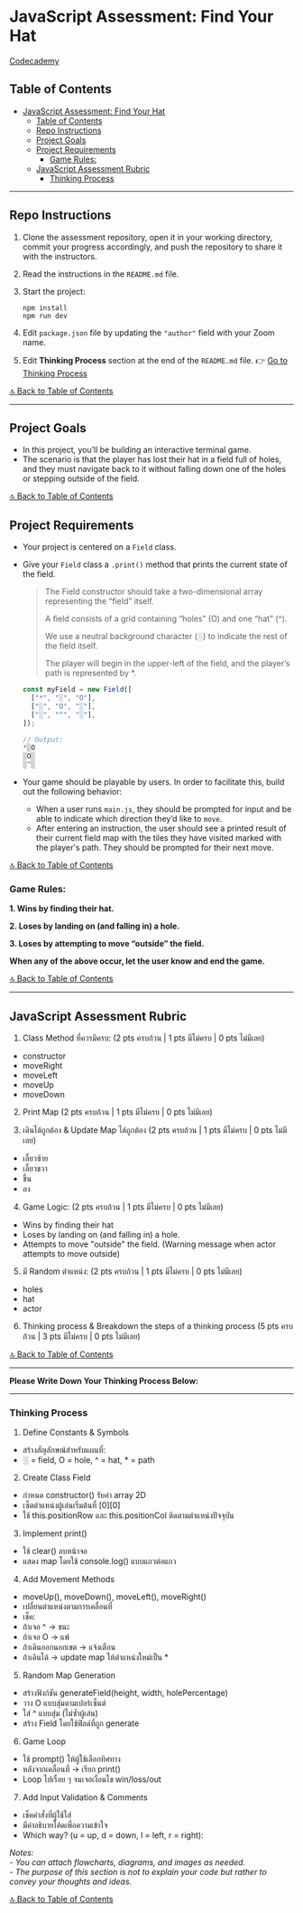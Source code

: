 # JavaScript Assessment: Find Your Hat

[Codecademy](https://www.codecademy.com/projects/practice/find-your-hat)

## Table of Contents

- [JavaScript Assessment: Find Your Hat](#javascript-assessment-find-your-hat)
  - [Table of Contents](#table-of-contents)
  - [Repo Instructions](#repo-instructions)
  - [Project Goals](#project-goals)
  - [Project Requirements](#project-requirements)
    - [Game Rules:](#game-rules)
  - [JavaScript Assessment Rubric](#javascript-assessment-rubric)
    - [Thinking Process](#thinking-process)

---

## Repo Instructions

1. Clone the assessment repository, open it in your working directory, commit your progress accordingly, and push the repository to share it with the instructors.
2. Read the instructions in the `README.md` file.
3. Start the project:

   ```terminal
   npm install
   npm run dev
   ```

4. Edit `package.json` file by updating the `"author"` field with your Zoom name.
5. Edit **Thinking Process** section at the end of the `README.md` file. 👉 [Go to Thinking Process](#thinking-process)

[🔝 Back to Table of Contents](#table-of-contents)

---

## Project Goals

- In this project, you’ll be building an interactive terminal game.
- The scenario is that the player has lost their hat in a field full of holes, and they must navigate back to it without falling down one of the holes or stepping outside of the field.

[🔝 Back to Table of Contents](#table-of-contents)

## Project Requirements

- Your project is centered on a `Field` class.
- Give your `Field` class a `.print()` method that prints the current state of the field.

  > The Field constructor should take a two-dimensional array representing the “field” itself.
  >
  > A field consists of a grid containing “holes” (O) and one “hat” (^).
  >
  > We use a neutral background character (░) to indicate the rest of the field itself.
  >
  > The player will begin in the upper-left of the field, and the player’s path is represented by \*.

  ```js
  const myField = new Field([
  	["*", "░", "O"],
  	["░", "O", "░"],
  	["░", "^", "░"],
  ]);

  // Output:
  *░O
  ░O░
  ░^░

  ```

- Your game should be playable by users. In order to facilitate this, build out the following behavior:

  - When a user runs `main.js`, they should be prompted for input and be able to indicate which direction they’d like to `move`.
  - After entering an instruction, the user should see a printed result of their current field map with the tiles they have visited marked with the player's path. They should be prompted for their next move.

[🔝 Back to Table of Contents](#table-of-contents)

### Game Rules:

**1. Wins by finding their hat.**

**2. Loses by landing on (and falling in) a hole.**

**3. Loses by attempting to move “outside” the field.**

**When any of the above occur, let the user know and end the game.**

[🔝 Back to Table of Contents](#table-of-contents)

---

## JavaScript Assessment Rubric

1. Class Method ที่ควรมีครบ: (2 pts ครบถ้วน | 1 pts มีไม่ครบ | 0 pts ไม่มีเลย)

- constructor
- moveRight
- moveLeft
- moveUp
- moveDown

2. Print Map (2 pts ครบถ้วน | 1 pts มีไม่ครบ | 0 pts ไม่มีเลย)

3. เดินได้ถูกต้อง & Update Map ได้ถูกต้อง (2 pts ครบถ้วน | 1 pts มีไม่ครบ | 0 pts ไม่มีเลย)

- เลี้ยวซ้าย
- เลี้ยวขวา
- ขึ้น
- ลง

4. Game Logic: (2 pts ครบถ้วน | 1 pts มีไม่ครบ | 0 pts ไม่มีเลย)

- Wins by finding their hat
- Loses by landing on (and falling in) a hole.
- Attempts to move "outside" the field. (Warning message when actor attempts to move outside)

5. มี Random ตำแหน่ง: (2 pts ครบถ้วน | 1 pts มีไม่ครบ | 0 pts ไม่มีเลย)

- holes
- hat
- actor

6. Thinking process & Breakdown the steps of a thinking process (5 pts ครบถ้วน | 3 pts มีไม่ครบ | 0 pts ไม่มีเลย)

[🔝 Back to Table of Contents](#table-of-contents)

---

**Please Write Down Your Thinking Process Below:**

---

### Thinking Process

1. Define Constants & Symbols

- สร้างสัญลักษณ์สำหรับแผนที่:
- ░ = field, O = hole, ^ = hat, \* = path

2. Create Class Field

- กำหนด constructor() รับค่า array 2D
- เซ็ตตำแหน่งผู้เล่นเริ่มต้นที่ [0][0]
- ใช้ this.positionRow และ this.positionCol ติดตามตำแหน่งปัจจุบัน

3. Implement print()

- ใช้ clear() ลบหน้าจอ
- แสดง map โดยใช้ console.log() แบบแถวต่อแถว

4. Add Movement Methods

- moveUp(), moveDown(), moveLeft(), moveRight()
- เปลี่ยนตำแหน่งตามการเคลื่อนที่
- เช็ค:
- ถ้าเจอ ^ → ชนะ
- ถ้าเจอ O → แพ้
- ถ้าเดินออกนอกเขต → แจ้งเตือน
- ถ้าเดินได้ → update map ให้ตำแหน่งใหม่เป็น \*

5. Random Map Generation

- สร้างฟังก์ชัน generateField(height, width, holePercentage)
- วาง O แบบสุ่มตามเปอร์เซ็นต์
- ใส่ ^ แบบสุ่ม (ไม่ซ้ำผู้เล่น)
- สร้าง Field โดยใช้ฟิลด์ที่ถูก generate

6. Game Loop

- ใช้ prompt() ให้ผู้ใช้เลือกทิศทาง
- หลังจากเคลื่อนที่ → เรียก print()
- Loop ไปเรื่อย ๆ จนเจอเงื่อนไข win/loss/out

7. Add Input Validation & Comments

- เช็คคำสั่งที่ผู้ใช้ใส่
- มีคำอธิบายโค้ดเพื่อความเข้าใจ
- Which way? (u = up, d = down, l = left, r = right):

_Notes:_<br>
_- You can attach flowcharts, diagrams, and images as needed._<br>
_- The purpose of this section is not to explain your code but rather to convey your thoughts and ideas._

[🔝 Back to Table of Contents](#table-of-contents)
